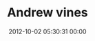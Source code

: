 ---
title: "Andrew vines"
date: 2012-10-02 05:30:31 00:00
permalink: /sbuvines97
twitter: ""
likes: [111]
id: 1362
gravatar: "http://www.gravatar.com/avatar/4cf35c5ed81e5cf7af2c43c6a63cd9be"
---